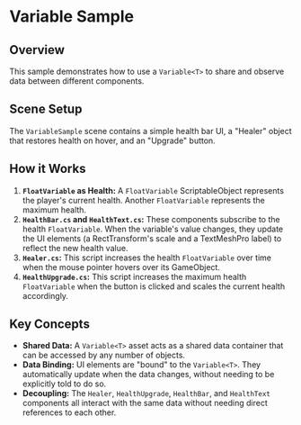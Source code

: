 # Variable Sample

## Overview

This sample demonstrates how to use a `Variable<T>` to share and observe data between different components.

## Scene Setup

The `VariableSample` scene contains a simple health bar UI, a "Healer" object that restores health on hover, and an "Upgrade" button.

## How it Works

1.  **`FloatVariable` as Health:** A `FloatVariable` ScriptableObject represents the player's current health. Another `FloatVariable` represents the maximum health.
2.  **`HealthBar.cs` and `HealthText.cs`:** These components subscribe to the health `FloatVariable`. When the variable's value changes, they update the UI elements (a RectTransform's scale and a TextMeshPro label) to reflect the new health value.
3.  **`Healer.cs`:** This script increases the health `FloatVariable` over time when the mouse pointer hovers over its GameObject.
4.  **`HealthUpgrade.cs`:** This script increases the maximum health `FloatVariable` when the button is clicked and scales the current health accordingly.

## Key Concepts

*   **Shared Data:** A `Variable<T>` asset acts as a shared data container that can be accessed by any number of objects.
*   **Data Binding:** UI elements are "bound" to the `Variable<T>`. They automatically update when the data changes, without needing to be explicitly told to do so.
*   **Decoupling:** The `Healer`, `HealthUpgrade`, `HealthBar`, and `HealthText` components all interact with the same data without needing direct references to each other.
